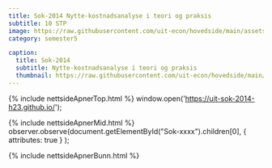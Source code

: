 ```yaml
---
title: Sok-2014 Nytte-kostnadsanalyse i teori og praksis
subtitle: 10 STP
image: https://raw.githubusercontent.com/uit-econ/hovedside/main/assets/img/Sok-2014.jpg
category: semester5

caption:
  title: Sok-2014
  subtitle: Nytte-kostnadsanalyse i teori og praksis
  thumbnail: https://raw.githubusercontent.com/uit-econ/hovedside/main/assets/img/Sok-2014.jpg
---
```

{% include nettsideApnerTop.html %}
window.open('https://uit-sok-2014-h23.github.io/');

{% include nettsideApnerMid.html %}
observer.observe(document.getElementById("Sok-xxxx").children[0], { attributes: true } );

{% include nettsideApnerBunn.html %}
